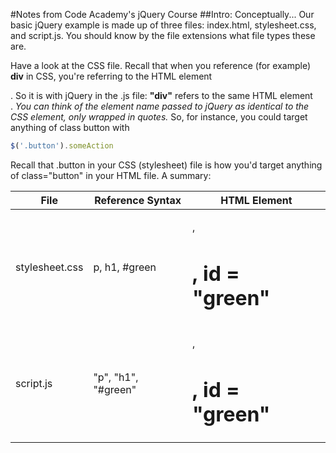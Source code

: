 #Notes from Code Academy's jQuery Course
##Intro: Conceptually...
Our basic jQuery example is made up of three files: index.html, stylesheet.css, and script.js. You should know by the file extensions what file types these are.

Have a look at the CSS file. Recall that when you reference (for example) **div** in CSS, you're referring to the HTML element **<div>**. So it is with jQuery in the .js file: **"div"** refers to the same HTML element **<div>**. *You can think of the element name passed to jQuery as identical to the CSS element, only wrapped in quotes.* So, for instance, you could target anything of class button with
```JavaScript
$('.button').someAction
```
Recall that .button in your CSS (stylesheet) file is how you'd target anything of class="button" in your HTML file. A summary:

**File**        | **Reference Syntax** | **HTML Element**
----------------|----------------------|------------------------
stylesheet.css  |    p, h1, #green     | <p>, <h1>, id = "green"
script.js       |  "p", "h1", "#green" | <p>, <h1>, id = "green"   

